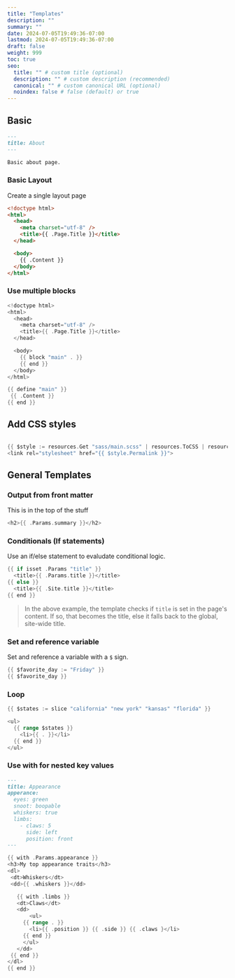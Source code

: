 ```yaml
---
title: "Templates"
description: ""
summary: ""
date: 2024-07-05T19:49:36-07:00
lastmod: 2024-07-05T19:49:36-07:00
draft: false
weight: 999
toc: true
seo:
  title: "" # custom title (optional)
  description: "" # custom description (recommended)
  canonical: "" # custom canonical URL (optional)
  noindex: false # false (default) or true
---
```


## Basic

```md { title="/content/about.md" }
---
title: About
---

Basic about page.
```

### Basic Layout

Create a single layout page

```html {title="/layouts/_default/list.html"}
<!doctype html>
<html>
  <head>
    <meta charset="utf-8" />
    <title>{{ .Page.Title }}</title>
  </head>

  <body>
    {{ .Content }}
  </body>
</html>
```

### Use multiple blocks

```go {title="/layouts/_default/baseof.html"}
<!doctype html>
<html>
  <head>
    <meta charset="utf-8" />
    <title>{{ .Page.Title }}</title>
  </head>

  <body>
    {{ block "main" . }}
    {{ end }}
  </body>
</html>
```

```go {title="/layouts/_default/list.html"}
{{ define "main" }}
 {{ .Content }}
{{ end }}
```

## Add CSS styles

```css

```

```go { title="/layouts/_default/baseof.html" }
{{ $style := resources.Get "sass/main.scss" | resources.ToCSS | resources.Minify }}
<link rel="stylesheet" href="{{ $style.Permalink }}">
```

## General Templates

### Output from front matter

This is in the top of the stuff

```go { title="/layouts/_default/baseof.html" }
<h2>{{ .Params.summary }}</h2>
```

### Conditionals (If statements)

Use an if/else statement to evaludate conditional logic.

```go { title="/layouts/_default/baseof.html" }
{{ if isset .Params "title" }}
  <title>{{ .Params.title }}</title>
{{ else }}
  <title>{{ .Site.title }}</title>
{{ end }}
```

> In the above example, the template checks if `title` is set in the page's content. If so, that becomes the title, else it falls back to the global, site-wide title.

### Set and reference variable

Set and reference a variable with a `$` sign.

```go
{{ $favorite_day := "Friday" }}
{{ $favorite_day }}
```

### Loop

```go
{{ $states := slice "california" "new york" "kansas" "florida" }}

<ul>
  {{ range $states }}
    <li>{{ . }}</li>
  {{ end }}
</ul>
```

### Use with for nested key values

```md
---
title: Appearance
apperance:
  eyes: green
  snoot: boopable
  whiskers: true
  limbs:
    - claws: 5
      side: left
      position: front
---
```

```go
{{ with .Params.appearance }}
<h3>My top appearance traits</h3>
<dl>
 <dt>Whiskers</dt>
 <dd>{{ .whiskers }}</dd>

   {{ with .limbs }}
   <dt>Claws</dt>
   <dd>
       <ul>
     {{ range . }}
       <li>{{ .position }} {{ .side }} {{ .claws }</li>
     {{ end }}
     </ul>
   </dd>
 {{ end }}
</dl>
{{ end }}
```
